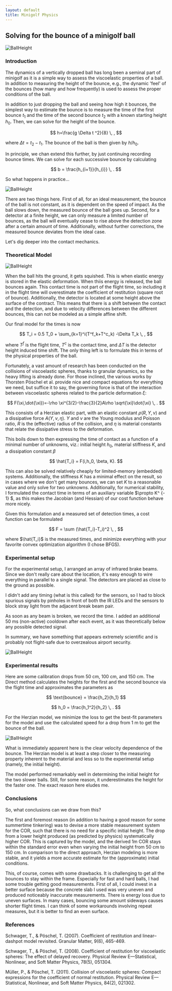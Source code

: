 ```yaml
---
layout: default
title: Minigolf Physics
---
```


<script>
  window.MathJax = {
    tex: { inlineMath: [['$', '$'], ['\\(', '\\)']] }
  };
</script>
<script src="https://cdn.jsdelivr.net/npm/mathjax@3/es5/tex-mml-chtml.js"></script>

## Solving for the bounce of a minigolf ball

![BallHeight](fig/ballh.png "BallTrajectory")

### Introduction

The dynamics of a vertically dropped ball has long been a seminal part of minigolf as it is a simple way to assess the viscoelastic properties of a ball. In addition to measuring the height of the bounce, e.g., the dynamic 'feel' of the bounces (how many and how frequently) is used to assess the proper conditions of the ball.

In addition to just dropping the ball and seeing how high it bounces, the simplest way to estimate the bounce is to measure the time of the first bounce $t_1$ and the time of the second bounce $t_2$ with a known starting height $h_0$. Then, we can solve for the height of the bounce.

$$
h=\frac{g \Delta t ^2}{8} \, ,
$$

where $\Delta t = t_2-t_1$. The bounce of the ball is then given by $h/h_0$.

In principle, we chan extend this further, by just continuing recording bounce times. We can solve for each successive bounce by calculating

$$
b = \frac{h_{i+1}}{h_{i}} \, .
$$

So what happens in practice...

![BallHeight](fig/ideal_setup.png "ContactZoom")

There are two things here. First of all, for an ideal measurement, the bounce of the ball is not constant, as it is dependent on the speed of impact. As the ball slows down, the measured bounce of the ball goes up. Second, for a detector at a finite height, we can only measure a limited number of bounces, as the ball will eventually cease to rise above the detection zone after a certain amount of time. Additionally, without further corrections, the measured bounce deviates from the ideal case.

Let's dig deeper into the contact mechanics.

### Theoretical Model

![BallHeight](fig/ball_contact.png "ContactZoom")

When the ball hits the ground, it gets squished. This is when elastic energy is stored in the elastic deformation. When thiis energy is released, the ball bounces again. This contact time is not part of the flight time, so including it in the flight time will overestimate the coefficient of restitution (square root of bounce). Additionally, the detector is located at some height above the surface of the contract. This means that there is a shift between the contact and the detection, and due to velocity differences between the different bounces, this can not be modeled as a simple affine shift.

Our final model for the times is now

$$
T_i = 0.5 T_0 + \sum_{k=1}^i(T^f_k+T^c_k) -\Delta T_k \, ,
$$

where $T^f$ is the flight time, $T^c$ is the contact time, and $\Delta T$ is the detector height induced time shift. The only thing left is to formulate this in terms of the physical properties of the ball.

Fortunately, a vast amount of research has been conducted on the collisions of viscoelastic spheres, thanks to granular dynamics, so the heavy lifting is already done. For those inclined, the various works by Thorsten Pöschel et al. provide nice and compact equations for everything we need, but suffice it to say, the governing force is that of the interaction between viscoelastic spheres related to the particle deformation $\xi$:

$$
F(\xi,\dot{\xi})=-\rho \xi^{3/2}-\frac{3}{2}A\rho \sqrt{\xi}\dot{\xi} \, .
$$

This consists of a Herzian elastic part, with an elastic constant $\rho(R, Y,\nu)$ and a dissipative force $A(Y,\nu,\eta)$. $Y$ and $\nu$ are the Young modulus and Poisson ratio, $R$ is the (effective) radius of the collision, and $\eta$ is material constants that relate the dissipative stress to the deformation.

This boils down to then expressing the time of contact as a function of a minimal number of unknowns, viz.: initial height $h_0$, material stiffness $K$, and a dissipation constant $\beta$

$$
\hat{T_i} = F(i,h_0, \beta, K).
$$

This can also be solved relatively cheaply for limited-memory (embedded) systems. Additionally, the stiffness $K$ has a minimal effect on the result, so in cases where we don't get many bounces, we can set $K$ to a reasonable value and only solve for two unknowns. Additionally, for numerical stability, I formulated the contact time in terms of an auxiliary variable $\propto K^ {- 1} $, as this makes the Jacobian (and Hessian) of our cost function behave more nicely.

Given this formulation and a measured set of detection times, a cost function can be formulated

$$
F = \sum (\hat{T_i}-T_i)^2 \, ,
$$

where $\hat{T_i}$ is the measured times, and minimize everything with your favorite convex optimization algorithm (I chose BFGS).

### Experimental setup

For the experimental setup, I arranged an array of infrared brake beams. Since we don't really care about the location, it's easy enough to wire everything in parallel to a single signal. The detectors are placed as close to the ground as possible.

I didn't add any timing (what is this called) for the sensors, so I had to block spurious signals by pinholes in front of both the IR LEDs and the sensors to block stray light from the adjacent break beam pair.

As soon as any beam is broken, we record the time. I added an additional 50 ms (non-active) cooldown after each event, as it was theoretically below any possible detected signal.

In summary, we have something that appears extremely scientific and is probably not flight-safe due to overzealous airport security.

![BallHeight](fig/IMG_20250622_204030.jpg "ContactZoom")

### Experimental results

Here are some calibration drops from 50 cm, 100 cm, and 150 cm. The Direct method calculates the heights for the first and the second bounce via the flight time and approximates the parameters as

$$
\text{bounce} = \frac{h_2}{h_1}
$$

$$
h_0 = \frac{h_1^2}{h_2} \, .
$$

For the Herzian model, we minimize the loss to get the best-fit parameters for the model and use the calculated speed for a drop from 1 m to get the bounce of the ball.

![BallHeight](fig/calibrated_measurements.png "calibrated_measurements")

What is immediately apparent here is the clear velocity dependence of the bounce. The Herzian model is at least a step closer to the measuring property inherent to the material and less so to the experimental setup (namely, the initial height).

The model performed remarkably well in determining the initial height for the two slower balls. Still, for some reason, it underestimates the height for the faster one. The exact reason here eludes me.

### Conclusions

So, what conclusions can we draw from this?

The first and foremost reason (in addition to having a good reason for some summertime tinkering) was to devise a more stable measurement system for the COR, such that there is no need for a specific initial height. The drop from a lower height produced (as predicted by physics) systematically higher COR. This is captured by the model, and the derived 1m COR stays within the standard error even when varying the initial height from 50 cm to 150 cm. In comparison to the direct approach, Herzian modeling is more stable, and it yields a more accurate estimate for the (approximate) initial conditions.

This, of course, comes with some drawbacks. It is challenging to get all the bounces to stay within the frame. Especially for fast and hard balls, I had some trouble getting good measurements. First of all, I could invest in a better surface because the concrete slab I used was very uneven and produced noticeably inaccurate measurements. There is energy loss due to uneven surfaces. In many cases, bouncing some amount sideways causes shorter flight times. I can think of some workarounds involving repeat measures, but it is better to find an even surface.

### References

Schwager, T., & Pöschel, T. (2007). Coefficient of restitution and linear–dashpot model revisited. Granular Matter, 9(6), 465-469.

Schwager, T., & Pöschel, T. (2008). Coefficient of restitution for viscoelastic spheres: The effect of delayed recovery. Physical Review E—Statistical, Nonlinear, and Soft Matter Physics, 78(5), 051304.

Müller, P., & Pöschel, T. (2011). Collision of viscoelastic spheres: Compact expressions for the coefficient of normal restitution. Physical Review E—Statistical, Nonlinear, and Soft Matter Physics, 84(2), 021302.
